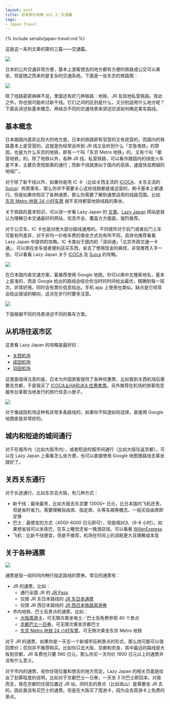 ```yaml
---
layout: post
title: 日本旅行攻略 Vol.3：交通篇
tags: 
- Japan Travel
---
```


{% include serials/japan-travel.md %}

这是这一系列文章的第的三篇——交通篇。

<!--more-->

<img src="{{ site.image_cdn }}/images/2019/09/japan-4.jpg" />

日本的公共交通非常方便，基本上游客想去的地方都有方便的铁路或公交可以乘坐。但是随之而来的是复杂的交通系统。下面是一张东京的铁路图：

<img src="{{ site.image_cdn }}/images/2019/09/tokyo-railway.png" />

除了线路密密麻麻不说，里面还有好几种铁路：地铁、JR 及其他私营铁路。除此之外，你也很可能听过新干线。它们之间的区别是什么，又分别适用什么地方呢？下面会讲述些基本概念，再结合不同的交通场景来讲述应该如何确定乘车路线。

## 基本概念

日本跟国内差异比较大的地方是，日本的铁路即有官营的又有民营的，而国内的铁路基本上是官营的。这就是你经常会听到 JR 线又会听到什么「京急电铁」的原因，也是为什么东京的地铁，即有一个叫「东京 Metro 地铁」的，又有个叫「都营地铁」的。除了地铁以外，各种 JR 线、私营铁路，可以看作跟国内的绿皮火车差不多，主要负责短距离的通行；而新干线就类似于国内的高铁，速度快且跨越的地域广。

对于除了新干线以外，如果你是用 IC 卡（比如关西主流的 [ICOCA][lazy-japan-icoca]、关东主流的 [Suica][lazy-japan-suica]）购票乘车，那么你并不需要关心这些线路都是谁运营的，刷卡基本上都通行。但是如果你购买了各种通票，那么你需要了解到通票适用的线路范围。比如 [东京 Metro 地铁 24 小时车票][tokyo-metro-one-day-pass] 就不支持都营地铁线路的乘坐。

关于铁路的基本知识，可以进一步看 Lazy Japan 的 [文章][lazy-japan-railway-basic]。[Lazy Japan][lazy-japan] 网站是我认为理解日本交通最好的网站，信息齐全、覆盖方方面面，强烈推荐。

对于公交车，IC 卡也是对绝大部分路线通用的。不同城市对于前门或者后门上车可能有所差异，对于非均一价格车费的乘坐方式也有所不同，具体也推荐看看 Lazy Japan 中提供的攻略。IC 卡类似于国内的「深圳通」「北京市政交通一卡通」，可以用在坐车或者便利店买东西，省去了使用现金的麻烦，非常推荐入手一张。可以看看 Lazy Japan 关于 [ICOCA][lazy-japan-icoca] 及 [Suica][lazy-japan-suica] 的攻略。

<img src="{{ site.image_cdn }}/images/2019/09/suica-icoca.jpg" />

在日本国内查交通方案，最推荐使用 Google 地图。你可以用中文搜索地名，基本上是准的，而且 Google 给出的路线会结合你当时的时间给出最优，精确到每一班次，非常好用。同时会有票价信息给出。手机 app 上使用也类似。缺点是它经常会给出错误的朝向，这点在步行时要多注意。

<img src="{{ site.image_cdn }}/images/2019/09/google-maps.png" />

下面根据不同的场景讲述不同的乘车方案。

[tokyo-metro-one-day-pass]: https://www.tokyometro.jp/cn/ticket/1day/index.html
[lazy-japan-railway-basic]: https://lazyjapan.com/regions/all/transport/basic/railway.html
[lazy-japan]: https://lazyjapan.com/
[lazy-japan-icoca]: https://lazyjapan.com/regions/kansai/transport/ic/
[lazy-japan-suica]: https://lazyjapan.com/regions/tokyo/transport/ic/

## 从机场往返市区

这里看 Lazy Japan 的攻略是最好的：

* [关西机场](https://lazyjapan.com/regions/kansai/transport/airport/)
* [成田机场](https://lazyjapan.com/regions/tokyo/transport/airport/narita/access.html)
* [羽田机场](https://lazyjapan.com/regions/tokyo/transport/airport/haneda/access.html)

这里面值得注意的是，日本为外国旅客提供了各种优惠票，比如我到关西机场后需要去京都，于是我买了 [ICOCA＆HARUKA 优惠套票][icoca-haruka]。另外推荐在机场的旅客信息服务台拿取当地发行的旅行信息小册子。

<img src="{{ site.image_cdn }}/images/2019/09/icoca-haruka.jpg" />

对于像成田机场这种有非常多条路线的，如果你不知道如何选择，直接用 Google 地图查是非常好的。

[icoca-haruka]: https://www.westjr.co.jp/global/sc/ticket/icoca-haruka/

## 城内和短途的城间通行

对于在城市内（比如大阪市内），或者短途的城市间通行（比如大阪往返京都），可以在 Lazy Japan 上看看怎么坐方便，也可以直接使用 Google 地图搜路线去乘坐就好了。

## 关西关东通行

对于长途通行，比如东京去大阪，有几种方式：

* 新干线：最快最贵，比如大阪去东京要 13000+ 日元，比日本国内飞机还贵。但是省时省力。需要理解自由席、指定席、头等车厢等概念，一般买自由席即足够
* 巴士：最便宜的方式（4000-6000 日元即可），但是相对久（6-8 小时）。如果想省钱可以坐夜巴，在车上睡觉还省一晚酒店钱。可以看看 [WillerExpress][willer-express]
* 飞机：比新干线便宜，但是不推荐，机场在时间上的消耗更大且理解成本高

[willer-express]: https://willerexpress.com/cn/

## 关于各种通票

<img src="{{ site.image_cdn }}/images/2019/09/jr-pass.jpg" />

通票是指一段时间内畅行指定路线的票券。常见的通票有：

* JR 的通票，比如：
  * 通行全国 JR 的 [JR Pass][jr-pass]
  * 仅限 JR 东日本路线的 [JR 东日本通票][jr-east-pass]
  * 仅限 JR 西日本路线的 [JR 西日本铁路周游券][jr-west-pass]
* 市内地铁、巴士及景点的通票，比如：
  * [大阪周游卡][osaka-pass]，可无限次乘坐电士／巴士及免费参观 40 个景点
  * [京都巴士一日券][kyoto-bus-pass]，可无限次乘坐京都巴士
  * [东京 Metro 地铁 24 小时车票][tokyo-metro-one-day-pass]，可无限次乘坐东京 Metro 地铁

对于 JR 的通票，如果你是一天去一个新城市狂刷景点的形式，那么他可能可以值回票价；否则并不推荐购买。比如你只去大阪、京都和奈良，其中最远的路线是大阪到京都，JR 车费也只要 560 日元，那么你买一天均价 1800 日元以上的通票并没有什么意义。

对于市内的通票，视你住宿位置和想去的地方而定。Lazy Japan 的相关页面是给出了划算程度的说明，比如对于京都巴士一日券，一天坐 3 次巴士即回本。对我而言，我在京都的住宿位置近 JR 站，同时去的景点（比如岚山）是需要坐 JR 去的，因此我没有买巴士的通票。但是在大阪买了周游卡，因为会去周游卡上免费的景点。

[jr-pass]: http://www.japanrailpass.net/cn/index.html
[jr-east-pass]: https://www.jreast.co.jp/sc/eastpass/
[jr-west-pass]: https://www.westjr.co.jp/global/sc/ticket/pass/
[osaka-pass]: http://www.japan-osaka.cn/osp/ch/
[kyoto-bus-pass]: https://lazyjapan.com/regions/kansai/transport/howto/kyoto.html#kyoto-city-bus&kyoto-bus-one-day-pass
